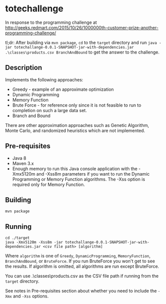 # totechallenge

In response to the programming challenge at http://geeks.redmart.com/2015/10/26/1000000th-customer-prize-another-programming-challenge/

tl;dr: After building via `mvn package`, `cd` to the `target` directory and run `java -jar totechallange-0.0.1-SNAPSHOT-jar-with-dependencies.jar .\classes\products.csv BranchAndBound` to get the answer to the challenge.


## Description

Implements the following approaches:

* Greedy - example of an approximate optimization
* Dynamic Programming
* Memory Function
* Brute Force - for reference only since it is not feasible to run to completion on such a large data set.
* Branch and Bound

There are other approximation approaches such as Genetic Algorithm, Monte Carlo, and randomized heuristics which are not implemented.

## Pre-requisites
* Java 8
* Maven 3.x
* Enough memory to run this Java console application with the -Xmx5120m and -Xss8m parameters if you want to run the Dynamic Programming or Memory Function algorithms. The -Xss option is required only for Memory Function.

## Building

    mvn package

## Running

    cd ./target
    java -Xmx5120m -Xss8m -jar totechallange-0.0.1-SNAPSHOT-jar-with-dependencies.jar <csv file path> [algorithm]

Where `algorithm` is one of `Greedy`, `DynamicProgramming`, `MemoryFunction`, `BranchAndBound`, or `BruteForce`. If you run BruteForce you won't get to see the results. If algorithm is omitted, all algorithms are run except BruteForce.

You can use .\classes\products.csv as the CSV file path if running from the `target` directory.

See notes in Pre-requisites section about whether you need to include the `-Xmx` and `-Xss` options.